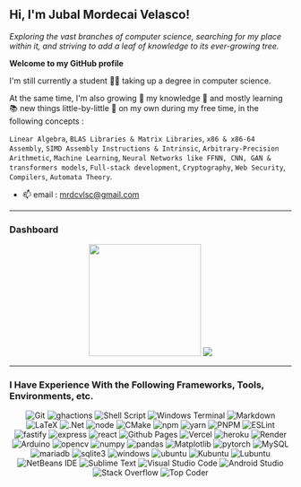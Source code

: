 ## **Hi, I'm Jubal Mordecai Velasco!**

_Exploring the vast branches of computer science, searching for my place within it,
and striving to add a leaf of knowledge to its ever-growing tree._

**Welcome to my GitHub profile**

I'm still currently a student :student: taking up a degree in computer science.

At the same time, I'm also growing 🌱 my knowledge :brain: and mostly learning
:books: new things little-by-little :feet: on my own during my free time, in
the following concepts :

`Linear Algebra`, `BLAS Libraries & Matrix Libraries`, `x86 & x86-64 Assembly`,
`SIMD Assembly Instructions & Intrinsic`, `Arbitrary-Precision Arithmetic`,
`Machine Learning`, `Neural Networks like FFNN, CNN, GAN & transformers models`,
`Full-stack development`, `Cryptography`, `Web Security`, `Compilers`, `Automata Theory`.

- 📫 email : mrdcvlsc@gmail.com

-----

### **Dashboard**

<div align="center">

<!-- ![Dashboard](https://github-readme-stats.vercel.app/api?username=mrdcvlsc&show_icons=true&theme=default&count_private=true)

![Languages](https://github-readme-stats.vercel.app/api/top-langs/?username=mrdcvlsc&hide=html,Makefile,CMake,EJS&layout=compact&langs_count=10&theme=default&&show_icons=true) -->

<img height="200em" src="https://github-readme-stats.vercel.app/api?username=mrdcvlsc&show_icons=true&theme=default&count_private=true">

<img heigh="200em" src="https://github-readme-stats.vercel.app/api/top-langs/?username=mrdcvlsc&hide=html,Makefile,CMake,EJS,Procfile&layout=compact&langs_count=10&theme=default">
</div>

-----

### **I Have Experience With the Following Frameworks, Tools, Environments, etc.**

<div align="center">

![Git](https://img.shields.io/badge/git-%23F05033.svg?style=for-the-badge&logo=git&logoColor=white)
![ghactions](https://img.shields.io/badge/GitHub_Actions-2088FF?style=for-the-badge&logo=github-actions&logoColor=white)
![Shell Script](https://img.shields.io/badge/shell_script-%23121011.svg?style=for-the-badge&logo=gnu-bash&logoColor=white)
![Windows Terminal](https://img.shields.io/badge/Windows%20Terminal-%234D4D4D.svg?style=for-the-badge&logo=windows-terminal&logoColor=white)
![Markdown](https://img.shields.io/badge/markdown-%23000000.svg?style=for-the-badge&logo=markdown&logoColor=white)
![LaTeX](https://img.shields.io/badge/latex-%23008080.svg?style=for-the-badge&logo=latex&logoColor=white)
![.Net](https://img.shields.io/badge/.NET-5C2D91?style=for-the-badge&logo=.net&logoColor=white)
![node](https://img.shields.io/badge/Node.js-339933?style=for-the-badge&logo=nodedotjs&logoColor=white)
![CMake](https://img.shields.io/badge/CMake-%23008FBA.svg?style=for-the-badge&logo=cmake&logoColor=white)
![npm](https://img.shields.io/badge/npm-CB3837?style=for-the-badge&logo=npm&logoColor=white)
![yarn](https://img.shields.io/badge/Yarn-2C8EBB?style=for-the-badge&logo=yarn&logoColor=white)
![PNPM](https://img.shields.io/badge/pnpm-%234a4a4a.svg?style=for-the-badge&logo=pnpm&logoColor=f69220)
![ESLint](https://img.shields.io/badge/ESLint-4B3263?style=for-the-badge&logo=eslint&logoColor=white)
![fastify](https://img.shields.io/badge/fastify-202020?style=for-the-badge&logo=fastify&logoColor=white)
![express](https://img.shields.io/badge/Express.js-000000?style=for-the-badge&logo=express&logoColor=white)
![react](https://img.shields.io/badge/React-20232A?style=for-the-badge&logo=react&logoColor=61DAFB)
![Github Pages](https://img.shields.io/badge/github%20pages-121013?style=for-the-badge&logo=github&logoColor=white)
![Vercel](https://img.shields.io/badge/vercel-%23000000.svg?style=for-the-badge&logo=vercel&logoColor=white)
![heroku](https://img.shields.io/badge/Heroku-430098?style=for-the-badge&logo=heroku&logoColor=white)
![Render](https://img.shields.io/badge/Render-%46E3B7.svg?style=for-the-badge&logo=render&logoColor=white)
![Arduino](https://img.shields.io/badge/-Arduino-00979D?style=for-the-badge&logo=Arduino&logoColor=white)
![opencv](https://img.shields.io/badge/OpenCV-27338e?style=for-the-badge&logo=OpenCV&logoColor=white)
![numpy](https://img.shields.io/badge/Numpy-777BB4?style=for-the-badge&logo=numpy&logoColor=white)
![pandas](https://img.shields.io/badge/Pandas-2C2D72?style=for-the-badge&logo=pandas&logoColor=white)
![Matplotlib](https://img.shields.io/badge/Matplotlib-%23ffffff.svg?style=for-the-badge&logo=Matplotlib&logoColor=black)
![pytorch](https://img.shields.io/badge/PyTorch-EE4C2C?style=for-the-badge&logo=PyTorch&logoColor=white)
![MySQL](https://img.shields.io/badge/MySQL-005C84?style=for-the-badge&logo=mysql&logoColor=white)
![mariadb](https://img.shields.io/badge/MariaDB-003545?style=for-the-badge&logo=mariadb&logoColor=white)
![sqlite3](https://img.shields.io/badge/SQLite-07405E?style=for-the-badge&logo=sqlite&logoColor=white)
![windows](https://img.shields.io/badge/Windows-0078D6?style=for-the-badge&logo=windows&logoColor=white)
![ubuntu](https://img.shields.io/badge/Ubuntu-E95420?style=for-the-badge&logo=ubuntu&logoColor=white)
![Kubuntu](https://img.shields.io/badge/-KUbuntu-%230079C1?style=for-the-badge&logo=kubuntu&logoColor=white)
![Lubuntu](https://img.shields.io/badge/-Lubuntu-%230065C2?style=for-the-badge&logo=lubuntu&logoColor=white)
![NetBeans IDE](https://img.shields.io/badge/NetBeansIDE-1B6AC6.svg?style=for-the-badge&logo=apache-netbeans-ide&logoColor=white)
![Sublime Text](https://img.shields.io/badge/sublime_text-%23575757.svg?style=for-the-badge&logo=sublime-text&logoColor=important)
![Visual Studio Code](https://img.shields.io/badge/Visual%20Studio%20Code-0078d7.svg?style=for-the-badge&logo=visual-studio-code&logoColor=white)
![Android Studio](https://img.shields.io/badge/Android%20Studio-3DDC84.svg?style=for-the-badge&logo=android-studio&logoColor=white)
![Stack Overflow](https://img.shields.io/badge/-Stackoverflow-FE7A16?style=for-the-badge&logo=stack-overflow&logoColor=white)
![Top Coder](https://img.shields.io/badge/Topcoder-29A7DF?style=for-the-badge&logo=Topcoder&logoColor=white)

<div>
